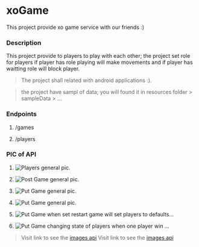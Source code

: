 # xoGame
This project provide xo game service with our friends :)

### Description

This project provide to players to play with each other; the project set role for players if player has role playing will make movements and if player has waitting role will block player.

>The project shall related with android applications :).

>the project have sampl of data; you will found it in resources folder > sampleData > ...

### Endpoints 
1. /games

2. /players

### PIC of API
1. ![Players](https://imgur.com/fayn7yd.png) general pic.

2. ![Post Game](https://imgur.com/uFGb04S.png) general pic.

3. ![Put Game](https://imgur.com/M3uqFYo.png) general pic.

4. ![Put Game](https://imgur.com/I9alupI.png) general pic.

5. ![Put Game](https://imgur.com/BkhTIz9.png) when set restart game will set players to defaults...

6. ![Put Game](https://imgur.com/2O8pX7O.png) changing state of players when one player win ... 


>Visit link to see the [images api](https://imgur.com/a/CwNRNHd)
>Visit link to see the [images api](https://imgur.com/a/iaJB1xx)
